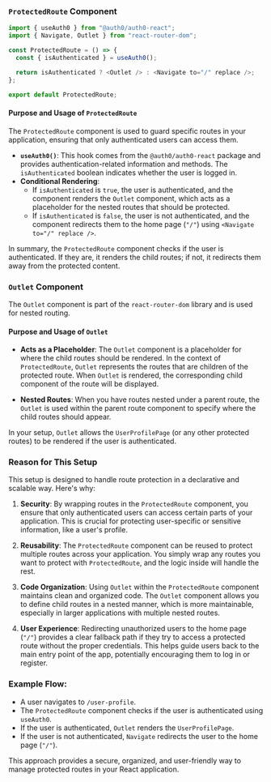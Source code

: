 ### `ProtectedRoute` Component

```javascript
import { useAuth0 } from "@auth0/auth0-react";
import { Navigate, Outlet } from "react-router-dom";

const ProtectedRoute = () => {
  const { isAuthenticated } = useAuth0();

  return isAuthenticated ? <Outlet /> : <Navigate to="/" replace />;
};

export default ProtectedRoute;
```

#### **Purpose and Usage of `ProtectedRoute`**

The `ProtectedRoute` component is used to guard specific routes in your application, ensuring that only authenticated users can access them.

- **`useAuth0()`**: This hook comes from the `@auth0/auth0-react` package and provides authentication-related information and methods. The `isAuthenticated` boolean indicates whether the user is logged in.
- **Conditional Rendering**:
  - If `isAuthenticated` is `true`, the user is authenticated, and the component renders the `Outlet` component, which acts as a placeholder for the nested routes that should be protected.
  - If `isAuthenticated` is `false`, the user is not authenticated, and the component redirects them to the home page (`"/"`) using `<Navigate to="/" replace />`.

In summary, the `ProtectedRoute` component checks if the user is authenticated. If they are, it renders the child routes; if not, it redirects them away from the protected content.

### `Outlet` Component

The `Outlet` component is part of the `react-router-dom` library and is used for nested routing.

#### **Purpose and Usage of `Outlet`**

- **Acts as a Placeholder**: The `Outlet` component is a placeholder for where the child routes should be rendered. In the context of `ProtectedRoute`, `Outlet` represents the routes that are children of the protected route. When `Outlet` is rendered, the corresponding child component of the route will be displayed.

- **Nested Routes**: When you have routes nested under a parent route, the `Outlet` is used within the parent route component to specify where the child routes should appear.

In your setup, `Outlet` allows the `UserProfilePage` (or any other protected routes) to be rendered if the user is authenticated.

### Reason for This Setup

This setup is designed to handle route protection in a declarative and scalable way. Here's why:

1. **Security**: By wrapping routes in the `ProtectedRoute` component, you ensure that only authenticated users can access certain parts of your application. This is crucial for protecting user-specific or sensitive information, like a user's profile.

2. **Reusability**: The `ProtectedRoute` component can be reused to protect multiple routes across your application. You simply wrap any routes you want to protect with `ProtectedRoute`, and the logic inside will handle the rest.

3. **Code Organization**: Using `Outlet` within the `ProtectedRoute` component maintains clean and organized code. The `Outlet` component allows you to define child routes in a nested manner, which is more maintainable, especially in larger applications with multiple nested routes.

4. **User Experience**: Redirecting unauthorized users to the home page (`"/"`) provides a clear fallback path if they try to access a protected route without the proper credentials. This helps guide users back to the main entry point of the app, potentially encouraging them to log in or register.

### Example Flow:

- A user navigates to `/user-profile`.
- The `ProtectedRoute` component checks if the user is authenticated using `useAuth0`.
- If the user is authenticated, `Outlet` renders the `UserProfilePage`.
- If the user is not authenticated, `Navigate` redirects the user to the home page (`"/"`).

This approach provides a secure, organized, and user-friendly way to manage protected routes in your React application.
